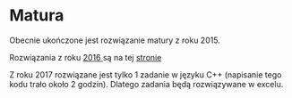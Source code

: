 # Matura
Obecnie ukończone jest rozwiązanie matury z roku 2015.

Rozwiązania z roku <a href='http://maturainformatyka.pl/matura-2016/81-matura-2016-czesc-ii'>2016 </a> są na tej <a href='http://maturainformatyka.pl'>stronie </a>

Z roku 2017 rozwiązane jest tylko 1 zadanie w języku C++ (napisanie tego kodu trało około 2 godzin). 
Dlatego zadania będą rozwiązywane w excelu.
